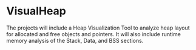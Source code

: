 # VisualHeap
The projects will include a Heap Visualization Tool to analyze heap layout for allocated and free objects and pointers. It will also include runtime memory analysis of the Stack, Data, and BSS sections.
